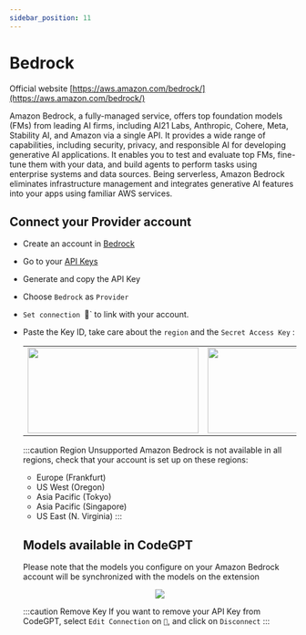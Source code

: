 ```yaml
---
sidebar_position: 11
---
```


# Bedrock

Official website [https://aws.amazon.com/bedrock/](https://aws.amazon.com/bedrock/)

Amazon Bedrock, a fully-managed service, offers top foundation models (FMs) from leading AI firms, including AI21 Labs, Anthropic, Cohere, Meta, Stability AI, and Amazon via a single API. It provides a wide range of capabilities, including security, privacy, and responsible AI for developing generative AI applications. It enables you to test and evaluate top FMs, fine-tune them with your data, and build agents to perform tasks using enterprise systems and data sources. Being serverless, Amazon Bedrock eliminates infrastructure management and integrates generative AI features into your apps using familiar AWS services.


## Connect your Provider account
- Create an account in [Bedrock](https://eu-central-1.console.aws.amazon.com/bedrock/home?region=eu-central-1#/)
- Go to your [API Keys](https://eu-central-1.console.aws.amazon.com/kms/home?region=eu-central-1#/kms/home)
- Generate and copy the API Key
- Choose `Bedrock` as `Provider`
- `Set connection `🔑` to link with your account.
- Paste the Key ID, take care about the `region` and the `Secret Access Key` :

  <table>
  <tr>
    <td align="center">
      <img width="300" height="150" src="https://github.com/davila7/code-gpt-docs/assets/37567214/0dd2c017-0203-4261-b60b-a8cf2a983c33" />
    </td>
    <td align="center">
      <img width="300" height="150" src="https://github.com/davila7/code-gpt-docs/assets/37567214/a5ccdf9f-1bbd-4b52-b94d-f042a57bf1a2" />
    </td>
  </tr>
</table>


:::caution Region Unsupported
Amazon Bedrock is not available in all regions, check that your account is set up on these regions:
- Europe (Frankfurt)
- US West (Oregon)
- Asia Pacific (Tokyo)
- Asia Pacific (Singapore)
- US East (N. Virginia)
:::

## Models available in CodeGPT
Please note that the models you configure on your Amazon Bedrock account will be synchronized with the models on the extension

<p align="center">
      <img src="https://github.com/davila7/code-gpt-docs/assets/37567214/81d9fb16-159f-424c-b2d0-c513271cc300"/>
</p>

:::caution Remove Key
If you want to remove your API Key from CodeGPT, select `Edit Connection` on `🔑`, and click on `Disconnect`
:::
